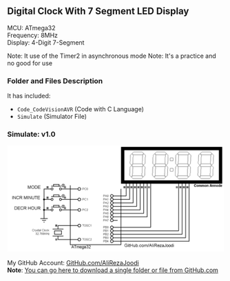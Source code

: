 ## Digital Clock With 7 Segment LED Display
  
MCU:        ATmega32  
Frequency:  8MHz  
Display:    4-Digit 7-Segment  

Note: It use of the Timer2 in asynchronous mode
Note: It's a practice and no good for use

### Folder and Files Description
It has included:
- `Code_CodeVisionAVR` (Code with C Language)
- `Simulate` (Simulator File)

### Simulate: v1.0
![](Simulate/v1.0.png)

My GitHub Account: [GitHub.com/AliRezaJoodi](https://github.com/AliRezaJoodi)  
**Note**: [You can go here to download a single folder or file from GitHub.com](https://minhaskamal.github.io/DownGit/#/home)
